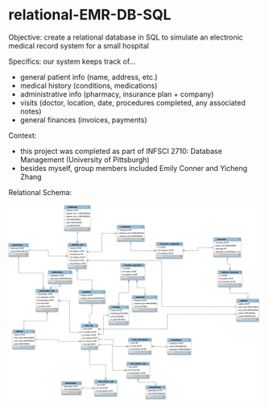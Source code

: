 # relational-EMR-DB-SQL

Objective: create a relational database in SQL to simulate an electronic medical record system for a small hospital

Specifics: our system keeps track of... 
- general patient info (name, address, etc.)
- medical history (conditions, medications)
- administrative info (pharmacy, insurance plan + company) 
- visits (doctor, location, date, procedures completed, any associated notes)
- general finances (invoices, payments) 

Context: 
- this project was completed as part of INFSCI 2710: Database Management (University of Pittsburgh) 
- besides myself, group members included Emily Conner and Yicheng Zhang

Relational Schema: 

![test](EMR-relational-diagram.jpg)

